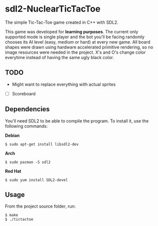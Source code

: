 # sdl2-NuclearTicTacToe
The simple Tic-Tac-Toe game created in C++ with SDL2.

This game was developed for **learning purposes**.
The current only supported mode is single player and the bot you'll be facing randomly chooses its AI level (easy, medium or hard) at every new game.
All board shapes were drawn using hardware accelerated primitive rendering, so no image resources were needed in the project.
X's and O's change color everytime instead of having the same ugly black color.

## TODO
- Might want to replace everything with actual sprites
- [ ] Scoreboard

## Dependencies
You'll need SDL2 to be able to compile the program. To install it, use the following commands:

**Debian**
```
$ sudo apt-get install libsdl2-dev
```
**Arch**
```
$ sudo pacman -S sdl2
```

**Red Hat**
```
$ sudo yum install SDL2-devel
```

## Usage

From the project source folder, run:
```
$ make
$ ./tictactoe
```
